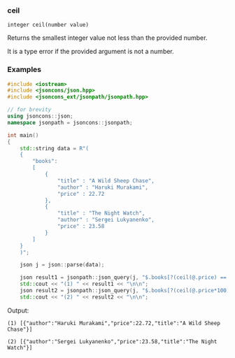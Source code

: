 ### ceil

```
integer ceil(number value)
```

Returns the smallest integer value not less than the provided number.

It is a type error if the provided argument is not a number.

### Examples

```cpp
#include <iostream>
#include <jsoncons/json.hpp>
#include <jsoncons_ext/jsonpath/jsonpath.hpp>

// for brevity
using jsoncons::json; 
namespace jsonpath = jsoncons::jsonpath;

int main() 
{
    std::string data = R"(
    {
        "books":
        [
            {
                "title" : "A Wild Sheep Chase",
                "author" : "Haruki Murakami",
                "price" : 22.72
            },
            {
                "title" : "The Night Watch",
                "author" : "Sergei Lukyanenko",
                "price" : 23.58
            }            
        ]
    }
    )";

    json j = json::parse(data);

    json result1 = jsonpath::json_query(j, "$.books[?(ceil(@.price) == 23.0)]");
    std::cout << "(1) " << result1 << "\n\n";
    json result2 = jsonpath::json_query(j, "$.books[?(ceil(@.price*100) == 2358.0)]"); // (since 0.164.0)
    std::cout << "(2) " << result2 << "\n\n";
```
Output:
```
(1) [{"author":"Haruki Murakami","price":22.72,"title":"A Wild Sheep Chase"}]

(2) [{"author":"Sergei Lukyanenko","price":23.58,"title":"The Night Watch"}]
```


